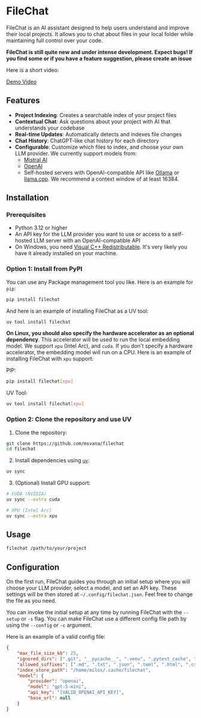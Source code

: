 # FileChat

FileChat is an AI assistant designed to help users understand and improve their local projects.
It allows you to chat about files in your local folder while maintaining full control over your code.

**FileChat is still quite new and under intense development. Expect bugs! If you find some or if you have a feature suggestion, please create an issue**

Here is a short video:

[Demo Video](https://github.com/user-attachments/assets/c6fc6f1c-cea9-432e-bb80-0639ec6a01e0)


## Features

- **Project Indexing**: Creates a searchable index of your project files
- **Contextual Chat**: Ask questions about your project with AI that understands your codebase
- **Real-time Updates**: Automatically detects and indexes file changes
- **Chat History**: ChatGPT-like chat history for each directory
- **Configurable**: Customize which files to index, and choose your own LLM provider. We currently support models from:
    - [Mistral AI](https://mistral.ai/)
    - [OpenAI](https://openai.com/)
    - Self-hosted servers with OpenAI-compatible API like [Ollama](https://ollama.com/) or [llama.cpp](https://github.com/ggml-org/llama.cpp).
      We recommend a context window of at least 16384.

## Installation

### Prerequisites

- Python 3.12 or higher
- An API key for the LLM provider you want to use or access to a self-hosted LLM server with an OpenAI-compatible API
- On Windows, you need [Visual C++ Redistributable](https://learn.microsoft.com/en-au/cpp/windows/latest-supported-vc-redist?view=msvc-170).
  It's very likely you have it already installed on your machine.

### Option 1: Install from PyPI

You can use any Package management tool you like. Here is an example for `pip`:

```bash
pip install filechat
```

And here is an example of installing FileChat as a UV tool:

```bash
uv tool install filechat
```

**On Linux, you should also specify the hardware accelerator as an optional dependency**.
This accelerator will be used to run the local embedding model.
We support `xpu` (Intel Arc), and `cuda`.
If you don't specify a hardware accelerator, the embedding model will run on a CPU.
Here is an example of installing FileChat with `xpu` support:

PIP:

```bash
pip install filechat[xpu]
```

UV Tool:

```bash
uv tool install filechat[xpu]
```

### Option 2: Clone the repository and use UV

1. Clone the repository:

```bash
git clone https://github.com/msvana/filechat
cd filechat
```

2. Install dependencies using [`uv`](https://docs.astral.sh/uv/):

```bash
uv sync
```

3. (Optional) Install GPU support:

```bash
# CUDA (NVIDIA)
uv sync --extra cuda

# XPU (Intel Arc)
uv sync --extra xpu
```

## Usage

```bash
filechat /path/to/your/project
```

## Configuration

On the first run, FileChat guides you through an initial setup where you will choose your LLM provider, select a model, and set an API key.
These settings will be then stored at `~/.config/filechat.json`. Feel free to change the file as you need.

You can invoke the initial setup at any time by running FileChat with the `--setup` or `-s` flag.
You can make FileChat use a different config file path by using the `--config` or `-c` argument.

Here is an example of a valid config file:

```json
{
    "max_file_size_kb": 25,
    "ignored_dirs": [".git", "__pycache__", ".venv", ".pytest_cache", "node_modules", "dist"],
    "allowed_suffixes": [".md", ".txt", ".json", ".toml", ".html", ".css", ...],
    "index_store_path": "/home/milos/.cache/filechat",
    "model": {
        "provider": "openai",
        "model": "gpt-5-mini",
        "api_key": "[VALID_OPENAI_API_KEY]",
        "base_url": null
    }
}
```
